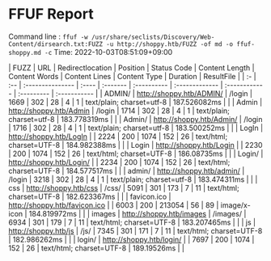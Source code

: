 # FFUF Report

  Command line : `ffuf -w /usr/share/seclists/Discovery/Web-Content/dirsearch.txt:FUZZ -u http://shoppy.htb/FUZZ -of md -o ffuf-shoppy.md -c`
  Time: 2022-10-03T08:51:09&#43;09:00

  | FUZZ | URL | Redirectlocation | Position | Status Code | Content Length | Content Words | Content Lines | Content Type | Duration | ResultFile |
  | :- | :-- | :--------------- | :---- | :------- | :---------- | :------------- | :------------ | :--------- | :----------- |
  | ADMIN/ | http://shoppy.htb/ADMIN/ | /login | 1669 | 302 | 28 | 4 | 1 | text/plain; charset=utf-8 | 187.526082ms |  |
  | Admin | http://shoppy.htb/Admin | /login | 1714 | 302 | 28 | 4 | 1 | text/plain; charset=utf-8 | 183.778319ms |  |
  | Admin/ | http://shoppy.htb/Admin/ | /login | 1716 | 302 | 28 | 4 | 1 | text/plain; charset=utf-8 | 183.500252ms |  |
  | LogIn | http://shoppy.htb/LogIn |  | 2224 | 200 | 1074 | 152 | 26 | text/html; charset=UTF-8 | 184.982388ms |  |
  | Login | http://shoppy.htb/Login |  | 2230 | 200 | 1074 | 152 | 26 | text/html; charset=UTF-8 | 186.08735ms |  |
  | Login/ | http://shoppy.htb/Login/ |  | 2234 | 200 | 1074 | 152 | 26 | text/html; charset=UTF-8 | 184.577517ms |  |
  | admin/ | http://shoppy.htb/admin/ | /login | 3218 | 302 | 28 | 4 | 1 | text/plain; charset=utf-8 | 183.474311ms |  |
  | css | http://shoppy.htb/css | /css/ | 5091 | 301 | 173 | 7 | 11 | text/html; charset=UTF-8 | 182.623367ms |  |
  | favicon.ico | http://shoppy.htb/favicon.ico |  | 6003 | 200 | 213054 | 56 | 89 | image/x-icon | 184.819972ms |  |
  | images | http://shoppy.htb/images | /images/ | 6934 | 301 | 179 | 7 | 11 | text/html; charset=UTF-8 | 183.207465ms |  |
  | js | http://shoppy.htb/js | /js/ | 7345 | 301 | 171 | 7 | 11 | text/html; charset=UTF-8 | 182.986262ms |  |
  | login/ | http://shoppy.htb/login/ |  | 7697 | 200 | 1074 | 152 | 26 | text/html; charset=UTF-8 | 189.19526ms |  |
  